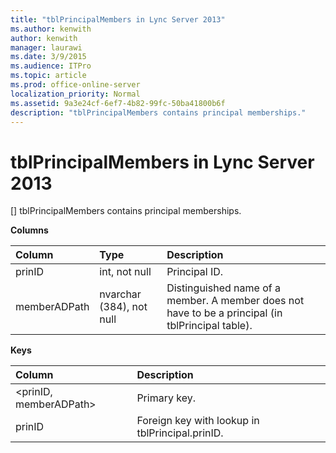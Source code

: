 ```yaml
---
title: "tblPrincipalMembers in Lync Server 2013"
ms.author: kenwith
author: kenwith
manager: laurawi
ms.date: 3/9/2015
ms.audience: ITPro
ms.topic: article
ms.prod: office-online-server
localization_priority: Normal
ms.assetid: 9a3e24cf-6ef7-4b82-99fc-50ba41800b6f
description: "tblPrincipalMembers contains principal memberships."
---
```


# tblPrincipalMembers in Lync Server 2013
[]
tblPrincipalMembers contains principal memberships.
  
**Columns**

|**Column**|**Type**|**Description**|
|:-----|:-----|:-----|
|prinID  <br/> |int, not null  <br/> |Principal ID.  <br/> |
|memberADPath  <br/> |nvarchar (384), not null  <br/> |Distinguished name of a member. A member does not have to be a principal (in tblPrincipal table).  <br/> |
   
**Keys**

|**Column**|**Description**|
|:-----|:-----|
|\<prinID, memberADPath\>  <br/> |Primary key.  <br/> |
|prinID  <br/> |Foreign key with lookup in tblPrincipal.prinID.  <br/> |
   

